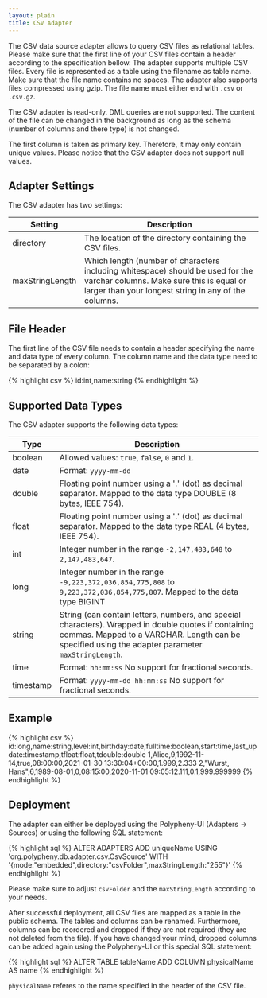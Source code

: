 ```yaml
---
layout: plain
title: CSV Adapter
---
```


The CSV data source adapter allows to query CSV files as relational tables. Please make sure that the first line of your CSV files contain a header according to the specification bellow. The adapter supports multiple CSV files. Every file is represented as a table using the filename as table name. Make sure that the file name contains no spaces. The adapter also supports files compressed using gzip. The file name must either end with `.csv` or `.csv.gz`.

The CSV adapter is read-only. DML queries are not supported. The content of the file can be changed in the background as long as the schema (number of columns and there type) is not changed.

The first column is taken as primary key. Therefore, it may only contain unique values. Please notice that the CSV adapter does not support null values.


## Adapter Settings

The CSV adapter has two settings: 

| Setting         | Description                                                                                                                                                       |
|-----------------|-------------------------------------------------------------------------------------------------------------------------------------------------------------------|
| directory       | The location of the directory containing the CSV files.                                                                                                           |
| maxStringLength | Which length (number of characters including whitespace) should be used for the varchar columns. Make sure this is equal or larger than your longest string in any of the columns. |


## File Header

The first line of the CSV file needs to contain a header specifying the name and data type of every column. The column name and the data type need to be separated by a colon:

{% highlight csv %}
id:int,name:string
{% endhighlight %}


## Supported Data Types

The CSV adapter supports the following data types:

| Type      | Description                                                                                                                                                       |
|-----------|-------------------------------------------------------------------------------------------------------------------------------------------------------------------|
| boolean   | Allowed values: `true`, `false`, `0` and `1`.                                                                                                                     |
| date      | Format: `yyyy-mm-dd`                                                                                                                                              |
| double    | Floating point number using a '.' (dot) as decimal separator. Mapped to the data type DOUBLE (8 bytes, IEEE 754).                                                 |
| float     | Floating point number using a '.' (dot) as decimal separator. Mapped to the data type REAL (4 bytes, IEEE 754).                                                   |
| int       | Integer number in the range `-2,147,483,648` to `2,147,483,647`.                                                                                                  |
| long      | Integer number in the range `-9,223,372,036,854,775,808` to `9,223,372,036,854,775,807`. Mapped to the data type BIGINT                                           |
| string    | String (can contain letters, numbers, and special characters). Wrapped in double quotes if containing commas. Mapped to a VARCHAR. Length can be specified using the adapter parameter `maxStringLength`.  |
| time      | Format: `hh:mm:ss` No support for fractional seconds.                                                                                                             |
| timestamp | Format: `yyyy-mm-dd hh:mm:ss` No support for fractional seconds.                                                                                                  | 


## Example

{% highlight csv %}
id:long,name:string,level:int,birthday:date,fulltime:boolean,start:time,last_update:timestamp,tfloat:float,tdouble:double
1,Alice,9,1992-11-14,true,08:00:00,2021-01-30 13:30:04+00:00,1.999,2.333
2,"Wurst, Hans",6,1989-08-01,0,08:15:00,2020-11-01 09:05:12.111,0.1,999.999999
{% endhighlight %}


## Deployment

The adapter can either be deployed using the Polypheny-UI (Adapters -> Sources) or using the following SQL statement:

{% highlight sql %}
ALTER ADAPTERS ADD uniqueName USING 'org.polypheny.db.adapter.csv.CsvSource' WITH '{mode:"embedded",directory:"csvFolder",maxStringLength:"255"}'
{% endhighlight %}

Please make sure to adjust `csvFolder` and the `maxStringLength` according to your needs.

After successful deployment, all CSV files are mapped as a table in the public schema. The tables and columns can be renamed. Furthermore, columns can be reordered and dropped if they are not required (they are not deleted from the file). If you have changed your mind, dropped columns can be added again using the Polypheny-UI or this special SQL statement:

{% highlight sql %}
ALTER TABLE tableName ADD COLUMN physicalName AS name
{% endhighlight %}

`physicalName` referes to the name specified in the header of the CSV file. 
